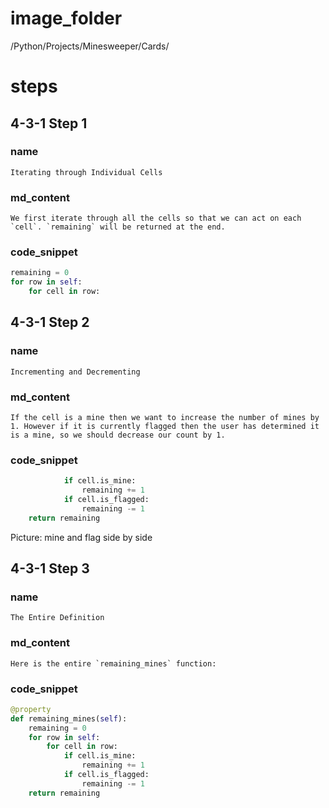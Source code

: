 # image_folder
/Python/Projects/Minesweeper/Cards/

# steps
## 4-3-1 Step 1

### name
```
Iterating through Individual Cells
```
### md_content
```
We first iterate through all the cells so that we can act on each `cell`. `remaining` will be returned at the end.  
```
### code_snippet
```python
remaining = 0
for row in self:
	for cell in row:
```
## 4-3-1 Step 2
### name
```
Incrementing and Decrementing
```
### md_content
```
If the cell is a mine then we want to increase the number of mines by 1. However if it is currently flagged then the user has determined it is a mine, so we should decrease our count by 1. 
```
### code_snippet
```python
            if cell.is_mine:
                remaining += 1
            if cell.is_flagged:
                remaining -= 1
	return remaining
```


Picture: mine and flag side by side

## 4-3-1 Step 3
### name 
```
The Entire Definition
```
### md_content
```
Here is the entire `remaining_mines` function: 
````
### code_snippet
```python
@property
def remaining_mines(self):
    remaining = 0
    for row in self:
        for cell in row:
            if cell.is_mine:
                remaining += 1
            if cell.is_flagged:
                remaining -= 1
    return remaining
```